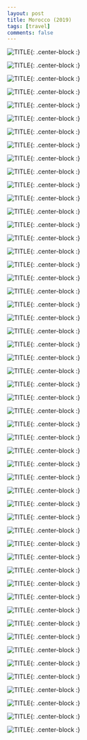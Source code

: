 ```yaml
---
layout: post
title: Morocco (2019)
tags: [travel]
comments: false
---
```


![TITLE](https://i.imgur.com/I4CPU2A.jpg){: .center-block :}

![TITLE](https://i.imgur.com/45ZqQB6.jpg){: .center-block :}

![TITLE](https://i.imgur.com/od9sP0b.jpg){: .center-block :}

![TITLE](https://i.imgur.com/bGkNUZ9.jpg){: .center-block :}

![TITLE](https://i.imgur.com/VAgyq3r.jpg){: .center-block :}

![TITLE](https://i.imgur.com/bRPBkeH.jpg){: .center-block :}

![TITLE](https://i.imgur.com/iYRH2am.jpg){: .center-block :}

![TITLE](https://i.imgur.com/MONTKQS.jpg){: .center-block :}

![TITLE](https://i.imgur.com/w4uNMjG.jpg){: .center-block :}

![TITLE](https://i.imgur.com/QjDNJnG.jpg){: .center-block :}

![TITLE](https://i.imgur.com/U2glBNU.jpg){: .center-block :}

![TITLE](https://i.imgur.com/bK4VHRY.jpg){: .center-block :}

![TITLE](https://i.imgur.com/ZDfRLfw.jpg){: .center-block :}

![TITLE](https://i.imgur.com/DVZVeLw.jpg){: .center-block :}

![TITLE](https://i.imgur.com/egC7MfT.jpg){: .center-block :}

![TITLE](https://i.imgur.com/BflhtNZ.jpg){: .center-block :}

![TITLE](https://i.imgur.com/VER3Nom.jpg){: .center-block :}

![TITLE](https://i.imgur.com/ocR4ZxG.jpg){: .center-block :}

![TITLE](https://i.imgur.com/YTDqFPU.jpg){: .center-block :}

![TITLE](https://i.imgur.com/tniabuo.jpg){: .center-block :}

![TITLE](https://i.imgur.com/NXlwdRD.jpg){: .center-block :}

![TITLE](https://i.imgur.com/rdVLMqC.jpg){: .center-block :}

![TITLE](https://i.imgur.com/2x56VDY.jpg){: .center-block :}

![TITLE](https://i.imgur.com/fnupRsu.jpg){: .center-block :}

![TITLE](https://i.imgur.com/pDXEY57.jpg){: .center-block :}

![TITLE](https://i.imgur.com/u6ZJ1bP.jpg){: .center-block :}

![TITLE](https://i.imgur.com/w0XYdUt.jpg){: .center-block :}

![TITLE](https://i.imgur.com/aXygHAh.jpg){: .center-block :}

![TITLE](https://i.imgur.com/NbplJRd.jpg){: .center-block :}

![TITLE](https://i.imgur.com/5ecD8tP.jpg){: .center-block :}

![TITLE](https://i.imgur.com/N8eB0kN.jpg){: .center-block :}

![TITLE](https://i.imgur.com/lL94nX2.jpg){: .center-block :}

![TITLE](https://i.imgur.com/mL2H0yG.jpg){: .center-block :}

![TITLE](https://i.imgur.com/x8dxhqg.jpg){: .center-block :}

![TITLE](https://i.imgur.com/wi1p87J.jpg){: .center-block :}

![TITLE](https://i.imgur.com/QmptrQ6.jpg){: .center-block :}

![TITLE](https://i.imgur.com/crXKo7d.jpg){: .center-block :}

![TITLE](https://i.imgur.com/aBCa5Hx.jpg){: .center-block :}

![TITLE](https://i.imgur.com/lWkIuDB.jpg){: .center-block :}

![TITLE](https://i.imgur.com/BkUUbJN.jpg){: .center-block :}

![TITLE](https://i.imgur.com/7VogIAq.jpg){: .center-block :}

![TITLE](https://i.imgur.com/iAsSsHy.jpg){: .center-block :}

![TITLE](https://i.imgur.com/brfAMzs.jpg){: .center-block :}

![TITLE](https://i.imgur.com/hSk18Xs.jpg){: .center-block :}

![TITLE](https://i.imgur.com/le5cDnY.jpg){: .center-block :}

![TITLE](https://i.imgur.com/XYKAIXv.jpg){: .center-block :}

![TITLE](https://i.imgur.com/9r0Pxsz.jpg){: .center-block :}

![TITLE](https://i.imgur.com/nsvw3UT.jpg){: .center-block :}

![TITLE](https://i.imgur.com/kReZjIT.jpg){: .center-block :}

![TITLE](https://i.imgur.com/1YPYxu2.jpg){: .center-block :}

![TITLE](https://i.imgur.com/X6TSy1U.jpg){: .center-block :}

![TITLE](https://i.imgur.com/xd1tJWx.jpg){: .center-block :}


